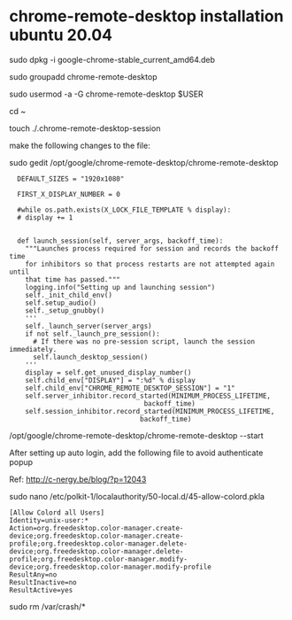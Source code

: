 # chrome-remote-desktop installation ubuntu 20.04
sudo dpkg -i google-chrome-stable_current_amd64.deb

sudo groupadd chrome-remote-desktop

sudo usermod -a -G chrome-remote-desktop $USER

cd ~

touch ./.chrome-remote-desktop-session

make the following changes to the file:

sudo gedit /opt/google/chrome-remote-desktop/chrome-remote-desktop

	  DEFAULT_SIZES = "1920x1080"

	  FIRST_X_DISPLAY_NUMBER = 0

	  #while os.path.exists(X_LOCK_FILE_TEMPLATE % display):
	  # display += 1


	  def launch_session(self, server_args, backoff_time):
	    """Launches process required for session and records the backoff time
	    for inhibitors so that process restarts are not attempted again until
	    that time has passed."""
	    logging.info("Setting up and launching session")
	    self._init_child_env()
	    self.setup_audio()
	    self._setup_gnubby()
	    '''
	    self._launch_server(server_args)
	    if not self._launch_pre_session():
	      # If there was no pre-session script, launch the session immediately.
	      self.launch_desktop_session()
	    '''
	    display = self.get_unused_display_number()
	    self.child_env["DISPLAY"] = ":%d" % display
	    self.child_env["CHROME_REMOTE_DESKTOP_SESSION"] = "1"
	    self.server_inhibitor.record_started(MINIMUM_PROCESS_LIFETIME,
		                              backoff_time)
	    self.session_inhibitor.record_started(MINIMUM_PROCESS_LIFETIME,
		                             backoff_time)
		                             
/opt/google/chrome-remote-desktop/chrome-remote-desktop --start


After setting up auto login, add the following file to avoid authenticate popup

Ref: http://c-nergy.be/blog/?p=12043

sudo nano /etc/polkit-1/localauthority/50-local.d/45-allow-colord.pkla

	[Allow Colord all Users]
	Identity=unix-user:*
	Action=org.freedesktop.color-manager.create-device;org.freedesktop.color-manager.create-profile;org.freedesktop.color-manager.delete-device;org.freedesktop.color-manager.delete-profile;org.freedesktop.color-manager.modify-device;org.freedesktop.color-manager.modify-profile
	ResultAny=no
	ResultInactive=no
	ResultActive=yes
	
sudo rm /var/crash/*
